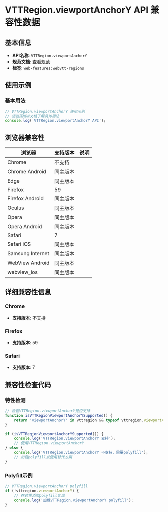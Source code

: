 # VTTRegion.viewportAnchorY API 兼容性数据

## 基本信息

- **API名称**: `VTTRegion.viewportAnchorY`
- **规范文档**: [查看规范](https://w3c.github.io/webvtt/#dom-vttregion-viewportanchory)
- **标签**: `web-features:webvtt-regions`

## 使用示例

### 基本用法

```javascript
// VTTRegion.viewportAnchorY 使用示例
// 请查阅MDN文档了解具体用法
console.log('VTTRegion.viewportAnchorY API');
```

## 浏览器兼容性

| 浏览器 | 支持版本 | 说明 |
|--------|----------|------|
| Chrome | 不支持 |  |
| Chrome Android | 同主版本 |  |
| Edge | 同主版本 |  |
| Firefox | 59 |  |
| Firefox Android | 同主版本 |  |
| Oculus | 同主版本 |  |
| Opera | 同主版本 |  |
| Opera Android | 同主版本 |  |
| Safari | 7 |  |
| Safari iOS | 同主版本 |  |
| Samsung Internet | 同主版本 |  |
| WebView Android | 同主版本 |  |
| webview_ios | 同主版本 |  |

## 详细兼容性信息

### Chrome

- **支持版本**: 不支持

### Firefox

- **支持版本**: 59

### Safari

- **支持版本**: 7

## 兼容性检查代码

### 特性检测

```javascript
// 检查VTTRegion.viewportAnchorY是否支持
function isVTTRegionViewportAnchorYSupported() {
    return 'viewportAnchorY' in vttregion && typeof vttregion.viewportAnchorY === 'function';
}

if (isVTTRegionViewportAnchorYSupported()) {
    console.log('VTTRegion.viewportAnchorY 支持');
    // 使用VTTRegion.viewportAnchorY
} else {
    console.log('VTTRegion.viewportAnchorY 不支持，需要polyfill');
    // 加载polyfill或使用替代方案
}
```

### Polyfill示例

```javascript
// VTTRegion.viewportAnchorY polyfill
if (!vttregion.viewportAnchorY) {
    // 在这里添加polyfill实现
    console.log('加载VTTRegion.viewportAnchorY polyfill');
}
```

